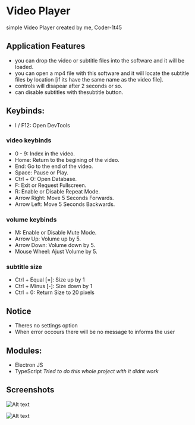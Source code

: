 # Video Player
simple Video Player created by me, Coder-1t45
## Application Features
* you can drop the video or subtitle files into the software and it will be loaded.
* you can open a mp4 file with this software and it will locate the subtitle files by location [if its have the same name as the video file].
* controls will disapear after 2 seconds or so.
* can disable subtitles with thesubtitle button.
## Keybinds:
* I / F12: Open DevTools 

### video keybinds
* 0 - 9: Index in the video.
* Home: Return to the begining of the video.
* End: Go to the end of the video.
* Space: Pause or Play.
* Ctrl + O: Open Database.
* F: Exit or Request Fullscreen.
* R: Enable or Disable Repeat Mode.
* Arrow Right: Move 5 Seconds Forwards.
* Arrow Left: Move 5 Seconds Backwards.
### volume keybinds
* M: Enable or Disable Mute Mode.
* Arrow Up: Volume up by 5.
* Arrow Down: Volume down by 5.
* Mouse Wheel: Ajust Volume by 5.
### subtitle size
* Ctrl + Equal [=]: Size up by 1
* Ctrl + Minus [-]: Size down by 1
* Ctrl + 0: Return Size to 20 pixels
## Notice
* Theres no settings option
* When error occours there will be no message to informs the user
## Modules:
* Electron JS
* TypeScript *Tried to do this whole project with it didnt work*

## Screenshots
![Alt text](https://cdn.discordapp.com/attachments/1005211638191890532/1063526582041444443/image.png)

![Alt text](https://cdn.discordapp.com/attachments/1005211638191890532/1063527042232103072/image.png)